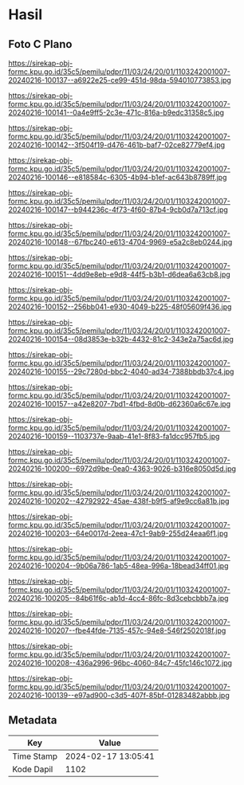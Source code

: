 # Hasil

## Foto C Plano

https://sirekap-obj-formc.kpu.go.id/35c5/pemilu/pdpr/11/03/24/20/01/1103242001007-20240216-100137--a6922e25-ce99-451d-98da-594010773853.jpg

https://sirekap-obj-formc.kpu.go.id/35c5/pemilu/pdpr/11/03/24/20/01/1103242001007-20240216-100141--0a4e9ff5-2c3e-471c-816a-b9edc31358c5.jpg

https://sirekap-obj-formc.kpu.go.id/35c5/pemilu/pdpr/11/03/24/20/01/1103242001007-20240216-100142--3f504f19-d476-461b-baf7-02ce82779ef4.jpg

https://sirekap-obj-formc.kpu.go.id/35c5/pemilu/pdpr/11/03/24/20/01/1103242001007-20240216-100146--e818584c-6305-4b94-b1ef-ac643b8789ff.jpg

https://sirekap-obj-formc.kpu.go.id/35c5/pemilu/pdpr/11/03/24/20/01/1103242001007-20240216-100147--b944236c-4f73-4f60-87b4-9cb0d7a713cf.jpg

https://sirekap-obj-formc.kpu.go.id/35c5/pemilu/pdpr/11/03/24/20/01/1103242001007-20240216-100148--67fbc240-e613-4704-9969-e5a2c8eb0244.jpg

https://sirekap-obj-formc.kpu.go.id/35c5/pemilu/pdpr/11/03/24/20/01/1103242001007-20240216-100151--4dd9e8eb-e9d8-44f5-b3b1-d6dea6a63cb8.jpg

https://sirekap-obj-formc.kpu.go.id/35c5/pemilu/pdpr/11/03/24/20/01/1103242001007-20240216-100152--256bb041-e930-4049-b225-48f05609f436.jpg

https://sirekap-obj-formc.kpu.go.id/35c5/pemilu/pdpr/11/03/24/20/01/1103242001007-20240216-100154--08d3853e-b32b-4432-81c2-343e2a75ac6d.jpg

https://sirekap-obj-formc.kpu.go.id/35c5/pemilu/pdpr/11/03/24/20/01/1103242001007-20240216-100155--29c7280d-bbc2-4040-ad34-7388bbdb37c4.jpg

https://sirekap-obj-formc.kpu.go.id/35c5/pemilu/pdpr/11/03/24/20/01/1103242001007-20240216-100157--a42e8207-7bd1-4fbd-8d0b-d62360a6c67e.jpg

https://sirekap-obj-formc.kpu.go.id/35c5/pemilu/pdpr/11/03/24/20/01/1103242001007-20240216-100159--1103737e-9aab-41e1-8f83-fa1dcc957fb5.jpg

https://sirekap-obj-formc.kpu.go.id/35c5/pemilu/pdpr/11/03/24/20/01/1103242001007-20240216-100200--6972d9be-0ea0-4363-9026-b316e8050d5d.jpg

https://sirekap-obj-formc.kpu.go.id/35c5/pemilu/pdpr/11/03/24/20/01/1103242001007-20240216-100202--42792922-45ae-438f-b9f5-af9e9cc6a81b.jpg

https://sirekap-obj-formc.kpu.go.id/35c5/pemilu/pdpr/11/03/24/20/01/1103242001007-20240216-100203--64e0017d-2eea-47c1-9ab9-255d24eaa6f1.jpg

https://sirekap-obj-formc.kpu.go.id/35c5/pemilu/pdpr/11/03/24/20/01/1103242001007-20240216-100204--9b06a786-1ab5-48ea-996a-18bead34ff01.jpg

https://sirekap-obj-formc.kpu.go.id/35c5/pemilu/pdpr/11/03/24/20/01/1103242001007-20240216-100205--84b61f6c-ab1d-4cc4-86fc-8d3cebcbbb7a.jpg

https://sirekap-obj-formc.kpu.go.id/35c5/pemilu/pdpr/11/03/24/20/01/1103242001007-20240216-100207--fbe44fde-7135-457c-94e8-546f2502018f.jpg

https://sirekap-obj-formc.kpu.go.id/35c5/pemilu/pdpr/11/03/24/20/01/1103242001007-20240216-100208--436a2996-96bc-4060-84c7-45fc146c1072.jpg

https://sirekap-obj-formc.kpu.go.id/35c5/pemilu/pdpr/11/03/24/20/01/1103242001007-20240216-100139--e97ad900-c3d5-407f-85bf-01283482abbb.jpg


## Metadata

| Key        | Value               |
| ---------- | ------------------- |
| Time Stamp | 2024-02-17 13:05:41 |
| Kode Dapil | 1102                |



